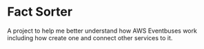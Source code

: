 # Fact Sorter

A project to help me better understand how AWS Eventbuses work including how create one and connect other services to it.
